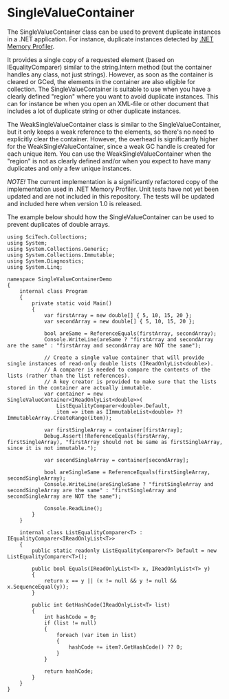 # SingleValueContainer

The SingleValueContainer class can be used to prevent duplicate instances in a .NET application. For instance, duplicate instances detected by [.NET Memory Profiler](https://memprofiler.com/features#duplicateinstances).

It provides a single copy of a requested element (based on IEqualityComparer) similar to the string.Intern method (but the container handles any class, not just strings). However, as soon as the container is cleared or GCed, the elements in the container are also eligible for collection. The SingleValueContainer is suitable to use when you have a clearly defined "region" where you want to avoid duplicate instances. This can for instance be when you open an XML-file or other document that includes a lot of duplicate string or other duplicate instances.

The WeakSingleValueContainer class is similar to the SingleValueContainer, but it only keeps a weak reference to the elements, so there's no need to explicitly clear the container. However, the overhead is significantly higher for the WeakSingleValueContainer, since a weak GC handle is created for each unique item. You can use the WeakSingleValueContainer when the "region" is not as clearly defined and/or when you expect to have many duplicates and only a few unique instances.

*NOTE!* The current implementation is a significantly refactored copy of the implementation used in .NET Memory Profiler. Unit tests have not yet been updated and are not included in this repository. The tests will be updated and included here when version 1.0 is released. 

The example below should how the SingleValueContainer can be used to prevent duplicates of double arrays.

```
using SciTech.Collections;
using System;
using System.Collections.Generic;
using System.Collections.Immutable;
using System.Diagnostics;
using System.Linq;

namespace SingleValueContainerDemo
{
    internal class Program
    {
        private static void Main()
        {
            var firstArray = new double[] { 5, 10, 15, 20 };
            var secondArray = new double[] { 5, 10, 15, 20 };

            bool areSame = ReferenceEquals(firstArray, secondArray);
            Console.WriteLine(areSame ? "firstArray and secondArray are the same" : "firstArray and secondArray are NOT the same");

            // Create a single value container that will provide single instances of read-only double lists (IReadOnlyList<double>). 
            // A comparer is needed to compare the contents of the lists (rather than the list references).
            // A key creator is provided to make sure that the lists stored in the container are actually immutable.
            var container = new SingleValueContainer<IReadOnlyList<double>>(
                ListEqualityComparer<double>.Default,
                item => item as IImmutableList<double> ?? ImmutableArray.CreateRange(item));

            var firstSingleArray = container[firstArray];
            Debug.Assert(!ReferenceEquals(firstArray, firstSingleArray), "firstArray should not be same as firstSingleArray, since it is not immutable.");

            var secondSingleArray = container[secondArray];

            bool areSingleSame = ReferenceEquals(firstSingleArray, secondSingleArray);
            Console.WriteLine(areSingleSame ? "firstSingleArray and secondSingleArray are the same" : "firstSingleArray and secondSingleArray are NOT the same");

            Console.ReadLine();
        }
    }

    internal class ListEqualityComparer<T> : IEqualityComparer<IReadOnlyList<T>>
    {
        public static readonly ListEqualityComparer<T> Default = new ListEqualityComparer<T>();

        public bool Equals(IReadOnlyList<T> x, IReadOnlyList<T> y)
        {
            return x == y || (x != null && y != null && x.SequenceEqual(y));
        }

        public int GetHashCode(IReadOnlyList<T> list)
        {
            int hashCode = 0;
            if (list != null)
            {
                foreach (var item in list)
                {
                    hashCode += item?.GetHashCode() ?? 0;
                }
            }

            return hashCode;
        }
    }
}
```
